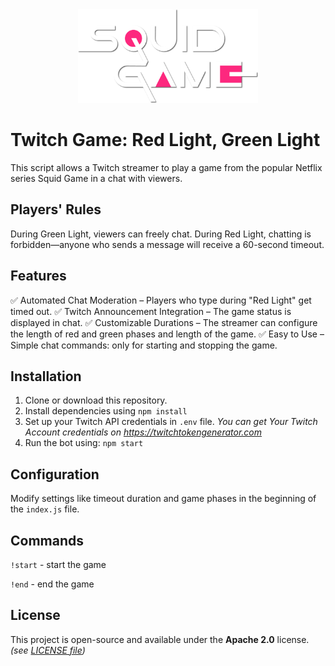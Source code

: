 <div style="text-align: center">
    <img src="/assets/squid-game-logo.png" style="width: auto; height: 150px;" alt="Squid Game" />
</div>

# Twitch Game: Red Light, Green Light

This script allows a Twitch streamer to play a game from the popular Netflix series Squid Game in a chat with viewers.

## Players' Rules

During Green Light, viewers can freely chat.
During Red Light, chatting is forbidden—anyone who sends a message will receive a 60-second timeout.

## Features

✅ Automated Chat Moderation – Players who type during "Red Light" get timed out.
✅ Twitch Announcement Integration – The game status is displayed in chat.
✅ Customizable Durations – The streamer can configure the length of red and green phases and length of the game.
✅ Easy to Use – Simple chat commands: only for starting and stopping the game.

## Installation

1. Clone or download this repository.
2. Install dependencies using `npm install`
3. Set up your Twitch API credentials in `.env` file. *You can get Your Twitch Account credentials on https://twitchtokengenerator.com*
4. Run the bot using: `npm start`

## Configuration

Modify settings like timeout duration and game phases in the beginning of the `index.js` file.

## Commands

`!start` - start the game

`!end` - end the game

## License

This project is open-source and available under the **Apache 2.0** license.
*(see [LICENSE file](LICENSE.md))*
